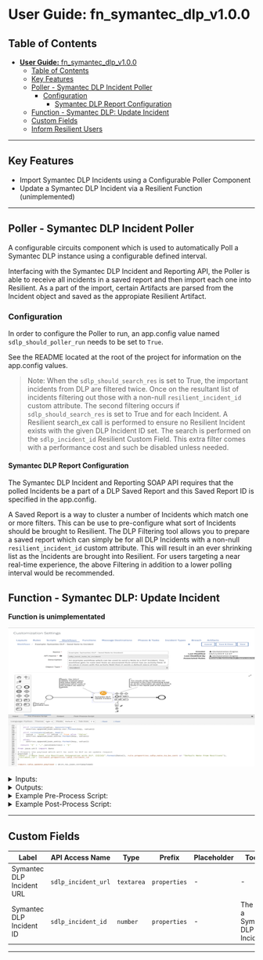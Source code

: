<!--
  This User README.md is generated by running:
  "resilient-circuits docgen -p fn_symantec_dlp --only-user-guide"

  It is best edited using a Text Editor with a Markdown Previewer. VS Code
  is a good example. Checkout https://guides.github.com/features/mastering-markdown/
  for tips on writing with Markdown

  If you make manual edits and run docgen again, a .bak file will be created

  Store any screenshots in the "doc/screenshots" directory and reference them like:
  ![screenshot: screenshot_1](./screenshots/screenshot_1.png)
-->

# **User Guide:** fn_symantec_dlp_v1.0.0

## Table of Contents
- [**User Guide:** fn_symantec_dlp_v1.0.0](#user-guide-fnsymantecdlpv100)
  - [Table of Contents](#table-of-contents)
  - [Key Features](#key-features)
  - [Poller - Symantec DLP Incident Poller](#poller---symantec-dlp-incident-poller)
    - [Configuration](#configuration)
      - [Symantec DLP Report Configuration](#symantec-dlp-report-configuration)
  - [Function - Symantec DLP: Update Incident](#function---symantec-dlp-update-incident)
  - [Custom Fields](#custom-fields)
  - [Inform Resilient Users](#inform-resilient-users)

---

## Key Features
<!--
  List the Key Features of the Integration
-->
* Import Symantec DLP Incidents using a Configurable Poller Component
* Update a Symantec DLP Incident via a Resilient Function (unimplemented)

---

## Poller - Symantec DLP Incident Poller

A configurable circuits component which is used to automatically Poll a Symantec DLP instance using a configurable defined interval. 

Interfacing with the Symantec DLP Incident and Reporting API, the Poller is able to receive all incidents in a saved report and then import each one into Resilient. As a part of the import, certain Artifacts are parsed from the Incident object and saved as the appropiate Resilient Artifact. 

### Configuration 
In order to configure the Poller to run, an app.config value named `sdlp_should_poller_run` needs to be set to `True`. 

See the README located at the root of the project for information on the app.config values. 

>Note: When the `sdlp_should_search_res` is set to True, the important incidents from DLP are filtered twice. Once on the resultant list of incidents filtering out those with a non-null `resilient_incident_id` custom attribute. The second filtering occurs if `sdlp_should_search_res` is set to True and for each Incident. A Resilient search_ex call is performed to ensure no Resilient Incident exists with the given DLP Incident ID set. The search is performed on the `sdlp_incident_id` Resilient Custom Field. This extra filter comes with a performance cost and such be disabled unless needed.

#### Symantec DLP Report Configuration
The Symantec DLP Incident and Reporting SOAP API requires that the polled Incidents be a part of a DLP Saved Report and this Saved Report ID is specified in the app.config. 

A Saved Report is a way to cluster a number of Incidents which match one or more filters. This can be use to pre-configure what sort of Incidents should be brought to Resilient. The DLP Filtering tool allows you to prepare a saved report which can simply be for all DLP Incidents with a non-null `resilient_incident_id` custom attribute. This will result in an ever shrinking list as the Incidents are brought into Resilient. For users targeting a near real-time experience, the above Filtering in addition to a lower polling interval would be recommended.


## Function - Symantec DLP: Update Incident

**Function is unimplementated**

 ![screenshot: fn-symantec-dlp-update-incident ](./screenshots/fn-symantec-dlp-update-incident.png)

<details><summary>Inputs:</summary>
<p>

| Name | Type | Required | Example | Tooltip |
| ---- | :--: | :------: | ------- | ------- |

</p>
</details>

<details><summary>Outputs:</summary>
<p>

```python
results = {
    # TODO: Copy and paste an example of the Function Output within this code block.
    # To see view the output of a Function, run resilient-circuits in DEBUG mode and invoke the Function. 
    # The Function results will be printed in the logs: "resilient-circuits run --loglevel=DEBUG"
}
```

</p>
</details>

<details><summary>Example Pre-Process Script:</summary>
<p>

```python
None
```

</p>
</details>

<details><summary>Example Post-Process Script:</summary>
<p>

```python
None
```

</p>
</details>

---


## Custom Fields
| Label | API Access Name | Type | Prefix | Placeholder | Tooltip |
| ----- | --------------- | ---- | ------ | ----------- | ------- |
| Symantec DLP Incident URL  | `sdlp_incident_url` | `textarea` | `properties` | - | - |
| Symantec DLP Incident ID | `sdlp_incident_id` | `number` | `properties` | - | The ID of a Symantec DLP Incident |

---



<!--
## Inform Resilient Users
  Use this section to optionally provide additional information so that Resilient playbook 
  designer can get the maximum benefit of your integration.
-->